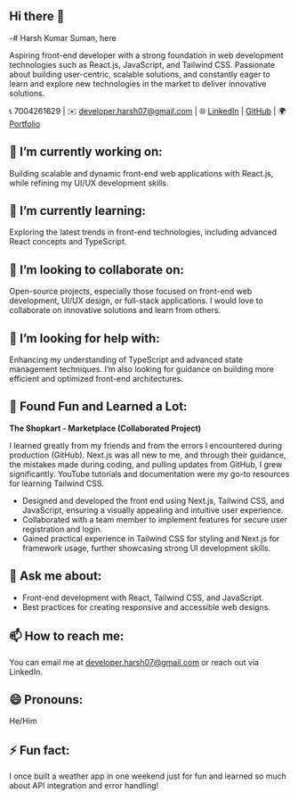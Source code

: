 ## Hi there 👋

<!--
**harshkumar1302/harshkumar1302** is a ✨ _special_ ✨ repository because its `README.md` (this file) appears on your GitHub profile.

Here are some ideas to get you started:



---

Feel free to clone my repositories and contribute to the open-source projects I’m working on. Let’s connect and build something great!

-->

-# Harsh Kumar Suman, here

Aspiring front-end developer with a strong foundation in web development technologies such as React.js, JavaScript, and Tailwind CSS. Passionate about building user-centric, scalable solutions, and constantly eager to learn and explore new technologies in the market to deliver innovative solutions.

📞 7004261629 | ✉️ developer.harsh07@gmail.com | 🌐 [LinkedIn](https://www.linkedin.com/in/harshkumarsuman/) | [GitHub](https://github.com/HarshKumarSuman) | 🌍 [Portfolio](https://developerharshkumar.netlify.app/)

## 🔭 I’m currently working on:
Building scalable and dynamic front-end web applications with React.js, while refining my UI/UX development skills.

## 🌱 I’m currently learning:
Exploring the latest trends in front-end technologies, including advanced React concepts and TypeScript.

## 👯 I’m looking to collaborate on:
Open-source projects, especially those focused on front-end web development, UI/UX design, or full-stack applications. I would love to collaborate on innovative solutions and learn from others.

## 🤔 I’m looking for help with:
Enhancing my understanding of TypeScript and advanced state management techniques. I’m also looking for guidance on building more efficient and optimized front-end architectures.

## 🤯 Found Fun and Learned a Lot:
**The Shopkart - Marketplace (Collaborated Project)**

I learned greatly from my friends and from the errors I encountered during production (GitHub). Next.js was all new to me, and through their guidance, the mistakes made during coding, and pulling updates from GitHub, I grew significantly. YouTube tutorials and documentation were my go-to resources for learning Tailwind CSS.
- Designed and developed the front end using Next.js, Tailwind CSS, and JavaScript, ensuring a visually appealing and intuitive user experience.
- Collaborated with a team member to implement features for secure user registration and login.
- Gained practical experience in Tailwind CSS for styling and Next.js for framework usage, further showcasing strong UI development skills.

## 💬 Ask me about:
- Front-end development with React, Tailwind CSS, and JavaScript.
- Best practices for creating responsive and accessible web designs.

## 📫 How to reach me:
You can email me at [developer.harsh07@gmail.com](mailto:developer.harsh07@gmail.com) or reach out via LinkedIn.

## 😄 Pronouns:
He/Him

## ⚡ Fun fact:
I once built a weather app in one weekend just for fun and learned so much about API integration and error handling!













